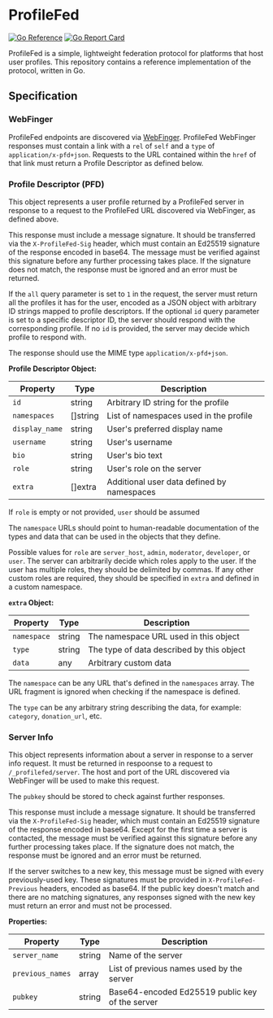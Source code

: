 # ProfileFed

[![Go Reference](https://pkg.go.dev/badge/queerdevs.org/profilefed.svg)](https://pkg.go.dev/queerdevs.org/profilefed)
[![Go Report Card](https://goreportcard.com/badge/queerdevs.org/profilefed)](https://goreportcard.com/report/queerdevs.org/profilefed)

ProfileFed is a simple, lightweight federation protocol for platforms that host user profiles. This repository contains a reference implementation of the protocol, written in Go.

## Specification

### WebFinger

ProfileFed endpoints are discovered via [WebFinger](https://datatracker.ietf.org/doc/html/rfc7033). ProfileFed WebFinger responses must contain a link with a `rel` of `self` and a `type` of `application/x-pfd+json`. Requests to the URL contained within the `href` of that link must return a Profile Descriptor as defined below.

### Profile Descriptor (PFD)

This object represents a user profile returned by a ProfileFed server in response to a request to the ProfileFed URL discovered via WebFinger, as defined above.

This response must include a message signature. It should be transferred via the `X-ProfileFed-Sig` header, which must contain an Ed25519 signature of the response encoded in base64. The message must be verified against this signature before any further processing takes place. If the signature does not match, the response must be ignored and an error must be returned.

If the `all` query parameter is set to `1` in the request, the server must return all the profiles it has for the user, encoded as a JSON object with arbitrary ID strings mapped to profile descriptors. If the optional `id` query parameter is set to a specific descriptor ID, the server should respond with the corresponding profile. If no `id` is provided, the server may decide which profile to respond with.

The response should use the MIME type `application/x-pfd+json`.

**Profile Descriptor Object:**

| Property       | Type     | Description                                |
|----------------|----------|--------------------------------------------|
| `id`           | string   | Arbitrary ID string for the profile        |
| `namespaces`   | []string | List of namespaces used in the profile     |
| `display_name` | string   | User's preferred display name              |
| `username`     | string   | User's username                            |
| `bio`          | string   | User's bio text                            |
| `role`         | string   | User's role on the server                  |
| `extra`        | []extra  | Additional user data defined by namespaces |

If `role` is empty or not provided, `user` should be assumed

The `namespace` URLs should point to human-readable documentation of the types and data that can be used in the objects that they define.

Possible values for `role` are `server_host`, `admin`, `moderator`, `developer`, or `user`. The server can arbitrarily decide which roles apply to the user. If the user has multiple roles, they should be delimited by commas. If any other custom roles are required, they should be specified in `extra` and defined in a custom namespace.

**`extra` Object:**

| Property    | Type   | Description                               |
|-------------|--------|-------------------------------------------|
| `namespace` | string | The namespace URL used in this object     |
| `type`      | string | The type of data described by this object |
| `data`      | any    | Arbitrary custom data                     |


The `namespace` can be any URL that's defined in the `namespaces` array. The URL fragment is ignored when checking if the namespace is defined.

The `type` can be any arbitrary string describing the data, for example: `category`, `donation_url`, etc.

### Server Info

This object represents information about a server in response to a server info request. It must be returned in respoonse to a request to `/_profilefed/server`. The host and port of the URL discovered via WebFinger will be used to make this request.

The `pubkey` should be stored to check against further responses.

This response must include a message signature. It should be transferred via the `X-ProfileFed-Sig` header, which must contain an Ed25519 signature of the response encoded in base64. Except for the first time a server is contacted, the message must be verified against this signature before any further processing takes place. If the signature does not match, the response must be ignored and an error must be returned.

If the server switches to a new key, this message must be signed with every previously-used key. These signatures must be provided in `X-ProfileFed-Previous` headers, encoded as base64. If the public key doesn't match and there are no matching signatures, any responses signed with the new key must return an error and must not be processed.

**Properties:**

| Property         | Type   | Description                                      |
|------------------|--------|--------------------------------------------------|
| `server_name`    | string | Name of the server                               |
| `previous_names` | array  | List of previous names used by the server        |
| `pubkey`         | string | Base64-encoded Ed25519 public key of the server  |
